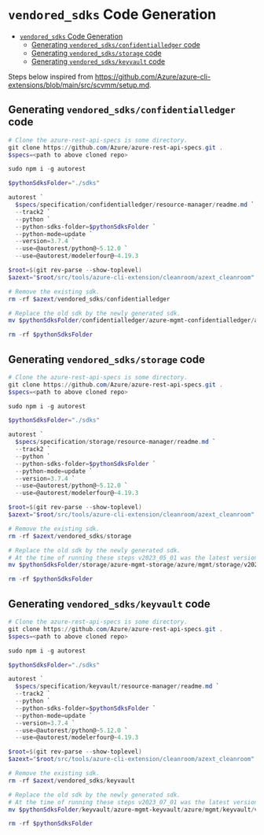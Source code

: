 # `vendored_sdks` Code Generation

- [`vendored_sdks` Code Generation](#vendored_sdks-code-generation)
  - [Generating `vendored_sdks/confidentialledger` code](#generating-vendored_sdksconfidentialledger-code)
  - [Generating `vendored_sdks/storage` code](#generating-vendored_sdksstorage-code)
  - [Generating `vendored_sdks/keyvault` code](#generating-vendored_sdkskeyvault-code)

Steps below inspired from https://github.com/Azure/azure-cli-extensions/blob/main/src/scvmm/setup.md.

## Generating `vendored_sdks/confidentialledger` code
```powershell
# Clone the azure-rest-api-specs is some directory.
git clone https://github.com/Azure/azure-rest-api-specs.git .
$specs=<path to above cloned repo>

sudo npm i -g autorest

$pythonSdksFolder="./sdks"

autorest `
  $specs/specification/confidentialledger/resource-manager/readme.md `
  --track2 `
  --python `
  --python-sdks-folder=$pythonSdksFolder `
  --python-mode=update `
  --version=3.7.4 `
  --use=@autorest/python@~5.12.0 `
  --use=@autorest/modelerfour@~4.19.3

$root=$(git rev-parse --show-toplevel)
$azext="$root/src/tools/azure-cli-extension/cleanroom/azext_cleanroom"

# Remove the existing sdk.
rm -rf $azext/vendored_sdks/confidentialledger

# Replace the old sdk by the newly generated sdk.
mv $pythonSdksFolder/confidentialledger/azure-mgmt-confidentialledger/azure/mgmt/confidentialledger $azext/vendored_sdks

rm -rf $pythonSdksFolder
```

## Generating `vendored_sdks/storage` code
```powershell
# Clone the azure-rest-api-specs is some directory.
git clone https://github.com/Azure/azure-rest-api-specs.git .
$specs=<path to above cloned repo>

sudo npm i -g autorest

$pythonSdksFolder="./sdks"

autorest `
  $specs/specification/storage/resource-manager/readme.md `
  --track2 `
  --python `
  --python-sdks-folder=$pythonSdksFolder `
  --python-mode=update `
  --version=3.7.4 `
  --use=@autorest/python@~5.12.0 `
  --use=@autorest/modelerfour@~4.19.3

$root=$(git rev-parse --show-toplevel)
$azext="$root/src/tools/azure-cli-extension/cleanroom/azext_cleanroom"

# Remove the existing sdk.
rm -rf $azext/vendored_sdks/storage

# Replace the old sdk by the newly generated sdk.
# At the time of running these steps v2023_05_01 was the latest version. Update as required.
mv $pythonSdksFolder/storage/azure-mgmt-storage/azure/mgmt/storage/v2023_05_01 $azext/vendored_sdks/storage

rm -rf $pythonSdksFolder
```

## Generating `vendored_sdks/keyvault` code
```powershell
# Clone the azure-rest-api-specs is some directory.
git clone https://github.com/Azure/azure-rest-api-specs.git .
$specs=<path to above cloned repo>

sudo npm i -g autorest

$pythonSdksFolder="./sdks"

autorest `
  $specs/specification/keyvault/resource-manager/readme.md `
  --track2 `
  --python `
  --python-sdks-folder=$pythonSdksFolder `
  --python-mode=update `
  --version=3.7.4 `
  --use=@autorest/python@~5.12.0 `
  --use=@autorest/modelerfour@~4.19.3

$root=$(git rev-parse --show-toplevel)
$azext="$root/src/tools/azure-cli-extension/cleanroom/azext_cleanroom"

# Remove the existing sdk.
rm -rf $azext/vendored_sdks/keyvault

# Replace the old sdk by the newly generated sdk.
# At the time of running these steps v2023_07_01 was the latest version. Update as required.
mv $pythonSdksFolder/keyvault/azure-mgmt-keyvault/azure/mgmt/keyvault/v2023_07_01 $azext/vendored_sdks/keyvault

rm -rf $pythonSdksFolder
```